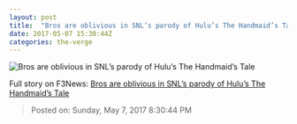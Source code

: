 ```yaml
---
layout: post
title:  "Bros are oblivious in SNL’s parody of Hulu’s The Handmaid’s Tale"
date: 2017-05-07 15:30:44Z
categories: the-verge
---
```


![Bros are oblivious in SNL’s parody of Hulu’s The Handmaid’s Tale](https://cdn0.vox-cdn.com/thumbor/yqi1yIgYxWaEQTydg1i-TIcD_Mw=/0x0:1593x896/1600x900/cdn0.vox-cdn.com/uploads/chorus_image/image/54661083/Screen_Shot_2017_05_07_at_11.26.22_AM.0.png)




Full story on F3News: [Bros are oblivious in SNL’s parody of Hulu’s The Handmaid’s Tale](http://www.f3nws.com/n/BDPRxB)

> Posted on: Sunday, May 7, 2017 8:30:44 PM
